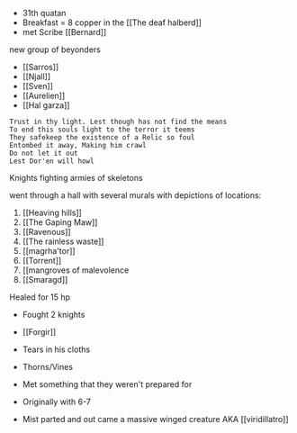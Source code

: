 - 31th quatan
- Breakfast = 8 copper in the [[The deaf halberd]]
- met Scribe [[Bernard]]

new group of beyonders
- [[Sarros]]
- [[Njall]]
- [[Sven]]
- [[Aurelien]]
- [[Hal garza]]

```
Trust in thy light. Lest though has not find the means
To end this souls light to the terror it teems
They safekeep the existence of a Relic so foul
Entombed it away, Making him crawl
Do not let it out
Lest Dor'en will howl
```

Knights fighting armies of skeletons

went through a hall with several murals with depictions of locations:
1. [[Heaving hills]]
2. [[The Gaping Maw]]
3. [[Ravenous]]
4. [[The rainless waste]]
5. [[magrha'tor]]
6. [[Torrent]]
7. [[mangroves of malevolence
8. [[Smaragd]]

Healed for 15 hp

- Fought 2 knights

- [[Forgir]]

- Tears in his cloths
- Thorns/Vines
- Met something that they weren't prepared for
- Originally with 6-7
- Mist parted and out came a massive winged creature AKA [[viridillatro]]